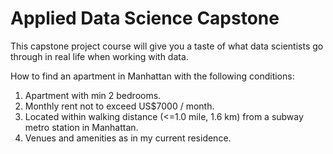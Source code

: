 # Applied Data Science Capstone

This capstone project course will give you a taste of what data scientists go through in real life when working with data. 

How to find an apartment in Manhattan with the following conditions:
1. Apartment with min 2 bedrooms.
2. Monthly rent not to exceed US$7000 / month.
3. Located within walking distance (<=1.0 mile, 1.6 km) from a subway metro station in Manhattan.
4. Venues and amenities as in my current residence.
